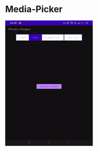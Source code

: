 # Media-Picker

<img src="https://raw.githubusercontent.com/pankaj046/Media-Picker/master/media/de55de202d.gif" width="280" height="400" />
